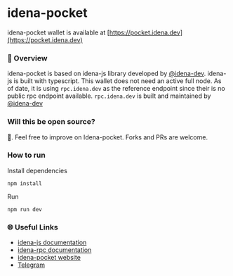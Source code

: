 # idena-pocket
idena-pocket wallet is available at [https://pocket.idena.dev](https://pocket.idena.dev)

### 🔎 Overview
idena-pocket is based on idena-js library developed by [@idena-dev](https://github.com/idena-dev). idena-js is built with typescript. This wallet does not need an active full node. As of date, it is using ```rpc.idena.dev``` as the reference endpoint since their is no public rpc endpoint available. ```rpc.idena.dev``` is built and maintained by [@idena-dev](https://github.com/idena-dev)

### Will this be open source?
💯. Feel free to improve on Idena-pocket. Forks and PRs are welcome.

### How to run
Install dependencies
```
npm install
```

Run
```
npm run dev
```

### 🌐 Useful Links 
- [idena-js documentation](https://www.idena.dev/idena-js/quick-start)
- [idena-rpc documentation](https://github.com/idena-dev/idena-rpc)
- [idena-pocket website](https://pocket.idena.dev)
- [Telegram](https://t.me/idenadev)

